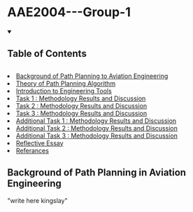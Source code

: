 # AAE2004---Group-1


<!-- Table of Contents-->
<details open="open">
  <summary><h2 style="display: inline_block">Table of Contents<h2></summary>
        <li><a href="#Background-of-Path-Planning-in-Aviation-Engineering">Background of Path Planning to Aviation Engineering</a></li>
        <li><a href="#Theory-of-Path-Planning-Algorithm">Theory of Path Planning Algorithm</a></li>
        <li><a href="#Introduction-of-the-Engineering-Tools">Introduction to Engineering Tools</a></li>
        <li><a href="#Task-1-:-Methodology-Results-and-Discussion">Task 1 : Methodology Results and Discussion</a></li>
        <li><a href="#Task-2-:-Methodology-Results-and-Discussion">Task 2 : Methodology Results and Discussion</a></li>
        <li><a href="#Task-3-:-Methodology-Results-and-Discussion">Task 3 : Methodology Results and Discussion</a></li>
        <li><a href="#Additional-Task-1-:-Methodology-Results-and-Discussion">Additional Task 1 : Methodology Results and Discussion</a></li>
        <li><a href="#Additional-Task-2-:-Methodology-Results-and-Discussion">Additional Task 2 : Methodology Results and Discussion</a></li>
        <li><a href="#Additional-Task-3-:-Methodology-Results-and-Discussion">Additional Task 3 : Methodology Results and Discussion</a></li>
        <li><a href="#Reflective-Essay">Reflective Essay</a></li>
        <li><a href="#Referances">Referances</a></li>
   </ol> 
</details>


<!--ABOUT THE PROJECT-->
## Background of Path Planning in Aviation Engineering
  "write here kingslay"

